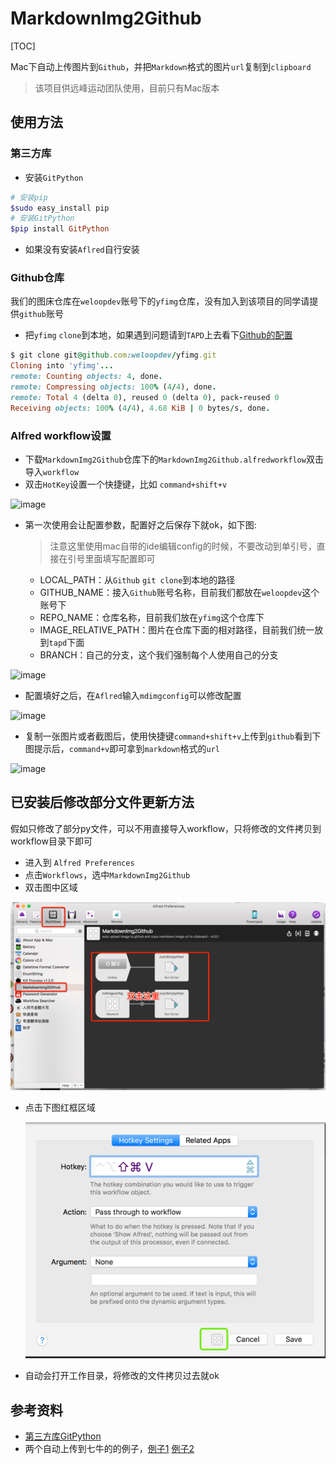 # MarkdownImg2Github

[TOC]

Mac下自动上传图片到`Github`，并把`Markdown`格式的图片`url`复制到`clipboard`

> 该项目供远峰运动团队使用，目前只有Mac版本

## 使用方法

### 第三方库

- 安装`GitPython`

```ruby
# 安装pip
$sudo easy_install pip
# 安装GitPython
$pip install GitPython
```

- 如果没有安装`Aflred`自行安装

### Github仓库

我们的图床仓库在`weloopdev`账号下的`yfimg`仓库，没有加入到该项目的同学请提供`github`账号

- 把`yfimg` `clone`到本地，如果遇到问题请到`TAPD`上去看下[Github的配置](https://www.tapd.cn/20084761/markdown_wikis/view/#1120084761001000712)

```ruby
$ git clone git@github.com:weloopdev/yfimg.git
Cloning into 'yfimg'...
remote: Counting objects: 4, done.
remote: Compressing objects: 100% (4/4), done.
remote: Total 4 (delta 0), reused 0 (delta 0), pack-reused 0
Receiving objects: 100% (4/4), 4.68 KiB | 0 bytes/s, done.
```

### Alfred workflow设置

- 下载`MarkdownImg2Github`仓库下的`MarkdownImg2Github.alfredworkflow`双击导入`workflow`
- 双击`HotKey`设置一个快捷键，比如 `command+shift+v`

![image](https://raw.githubusercontent.com/weloopdev/yfimg/yangxi/tapd/1489334346502.png)

- 第一次使用会让配置参数，配置好之后保存下就ok，如下图:

  > 注意这里使用mac自带的ide编辑config的时候，不要改动到单引号，直接在引号里面填写配置即可

  - LOCAL_PATH：从`Github` `git clone`到本地的路径
  - GITHUB_NAME：接入`Github`账号名称，目前我们都放在`weloopdev`这个账号下
  - REPO_NAME：仓库名称，目前我们放在`yfimg`这个仓库下
  - IMAGE_RELATIVE_PATH：图片在仓库下面的相对路径，目前我们统一放到`tapd`下面
  - BRANCH：自己的分支，这个我们强制每个人使用自己的分支

![image](https://raw.githubusercontent.com/weloopdev/yfimg/yangxi/tapd/1489334473397.png)

- 配置填好之后，在`Aflred`输入`mdimgconfig`可以修改配置

![image](https://raw.githubusercontent.com/weloopdev/yfimg/yangxi/tapd/1489335067854.png)

- 复制一张图片或者截图后，使用快捷键`command+shift+v`上传到`github`看到下图提示后，`command+v`即可拿到`markdown`格式的`url`

![image](https://raw.githubusercontent.com/weloopdev/yfimg/yangxi/tapd/1489335617663.png)



## 已安装后修改部分文件更新方法

假如只修改了部分py文件，可以不用直接导入workflow，只将修改的文件拷贝到workflow目录下即可

- 进入到 `Alfred Preferences`
- 点击`Workflows`，选中`MarkdownImg2Github`
- 双击图中区域

![image](https://raw.githubusercontent.com/weloopdev/yfimg/yangxi/tapd/1497752938523.png)

- 点击下图红框区域

  ![image](https://raw.githubusercontent.com/weloopdev/yfimg/yangxi/tapd/1497753040158.png)


- 自动会打开工作目录，将修改的文件拷贝过去就ok

## 参考资料

- [第三方库GitPython](http://stackoverflow.com/questions/1456269/python-git-module-experiences)
- 两个自动上传到七牛的的例子，[例子1](https://github.com/tiann/markdown-img-upload) [例子2](https://github.com/kaito-kidd/markdown-image-alfred)